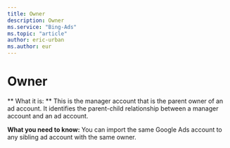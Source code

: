 ```yaml
---
title: Owner
description: Owner
ms.service: "Bing-Ads"
ms.topic: "article"
author: eric-urban
ms.author: eur
---
```


# Owner

**      What it is:    **    This is the manager account that is the parent owner of an ad account. It identifies the parent-child relationship between a manager account and an ad account.

**What you need to know:** You can import the same Google Ads account to any sibling ad account with the same owner.


